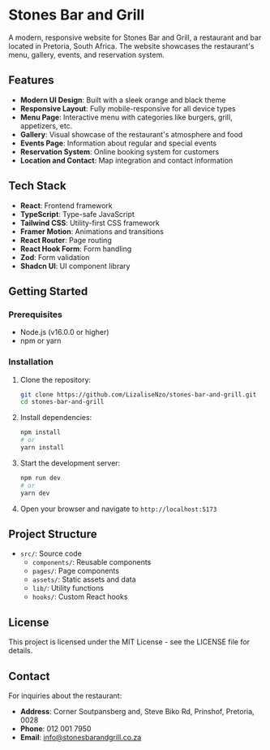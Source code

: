 # Stones Bar and Grill

A modern, responsive website for Stones Bar and Grill, a restaurant and bar located in Pretoria, South Africa. The website showcases the restaurant's menu, gallery, events, and reservation system.

## Features

- **Modern UI Design**: Built with a sleek orange and black theme
- **Responsive Layout**: Fully mobile-responsive for all device types
- **Menu Page**: Interactive menu with categories like burgers, grill, appetizers, etc.
- **Gallery**: Visual showcase of the restaurant's atmosphere and food
- **Events Page**: Information about regular and special events
- **Reservation System**: Online booking system for customers
- **Location and Contact**: Map integration and contact information

## Tech Stack

- **React**: Frontend framework
- **TypeScript**: Type-safe JavaScript
- **Tailwind CSS**: Utility-first CSS framework
- **Framer Motion**: Animations and transitions
- **React Router**: Page routing
- **React Hook Form**: Form handling
- **Zod**: Form validation
- **Shadcn UI**: UI component library

## Getting Started

### Prerequisites

- Node.js (v16.0.0 or higher)
- npm or yarn

### Installation

1. Clone the repository:
   ```bash
   git clone https://github.com/LizaliseNzo/stones-bar-and-grill.git
   cd stones-bar-and-grill
   ```

2. Install dependencies:
   ```bash
   npm install
   # or
   yarn install
   ```

3. Start the development server:
   ```bash
   npm run dev
   # or
   yarn dev
   ```

4. Open your browser and navigate to `http://localhost:5173`

## Project Structure

- `src/`: Source code
  - `components/`: Reusable components
  - `pages/`: Page components
  - `assets/`: Static assets and data
  - `lib/`: Utility functions
  - `hooks/`: Custom React hooks

## License

This project is licensed under the MIT License - see the LICENSE file for details.

## Contact

For inquiries about the restaurant:
- **Address**: Corner Soutpansberg and, Steve Biko Rd, Prinshof, Pretoria, 0028
- **Phone**: 012 001 7950
- **Email**: info@stonesbarandgrill.co.za
